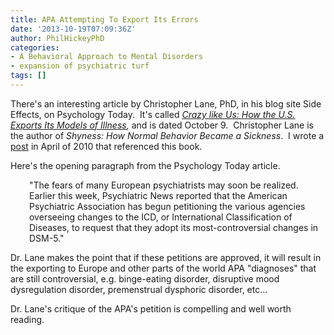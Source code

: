 ```yaml
---
title: APA Attempting To Export Its Errors
date: '2013-10-19T07:09:36Z'
author: PhilHickeyPhD
categories:
- A Behavioral Approach to Mental Disorders
- expansion of psychiatric turf
tags: []
---
```


There's an interesting article by Christopher Lane, PhD, in his blog site Side Effects, on Psychology Today.  It's called <i><a href="http://www.psychologytoday.com/blog/side-effects/201310/crazy-us-how-the-us-exports-its-models-illness">Crazy like Us: How the U.S. Exports Its Models of Illness</a>,</i> and is dated October 9.  Christopher Lane is the author of <em>Shyness: How Normal Behavior Became a Sickness</em>.  I wrote a <a href="https://www.behaviorismandmentalhealth.com/2010/04/15/the-so-called-mental-illnesses-are-not-illnesses/">post</a> in April of 2010 that referenced this book.

Here's the opening paragraph from the Psychology Today article.
<p style="padding-left: 30px;">"The fears of many European psychiatrists may soon be realized. Earlier this week, Psychiatric News reported that the American Psychiatric Association has begun petitioning the various agencies overseeing changes to the ICD, or International Classification of Diseases, to request that they adopt its most-controversial changes in DSM-5."</p>
Dr. Lane makes the point that if these petitions are approved, it will result in the exporting to Europe and other parts of the world APA "diagnoses" that are still controversial, e.g. binge-eating disorder, disruptive mood dysregulation disorder, premenstrual dysphoric disorder, etc…

Dr. Lane's critique of the APA's petition is compelling and well worth reading.